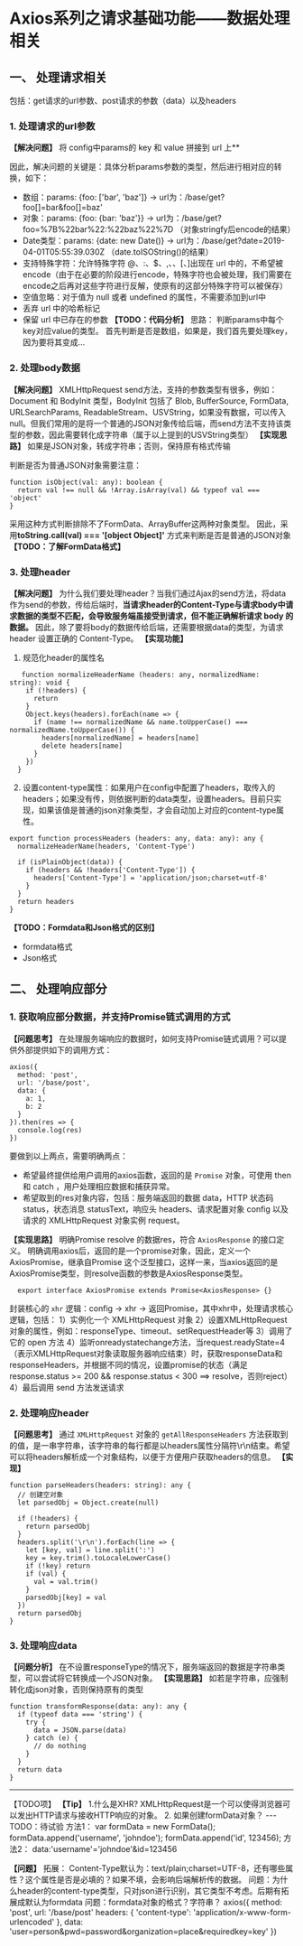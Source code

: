# Axios系列之请求基础功能——数据处理相关

## 一、 处理请求相关
包括：get请求的url参数、post请求的参数（data）以及headers

### 1. 处理请求的url参数
**【解决问题】** 将 config中params的 key 和 value 拼接到 url 上**

因此，解决问题的关键是：具体分析params参数的类型，然后进行相对应的转换，如下：
- 数组：params: {foo: ['bar', 'baz']} -> url为：/base/get?foo[]=bar&foo[]=baz'
- 对象：params: {foo: {bar: 'baz'}}  -> url为：/base/get?foo=%7B%22bar%22:%22baz%22%7D  （对象stringfy后encode的结果）
- Date类型：params: {date: new Date()} -> url为：/base/get?date=2019-04-01T05:55:39.030Z （date.toISOString()的结果）
- 支持特殊字符：允许特殊字符 @、:、$、,、、[、]出现在 url 中的，不希望被 encode（由于在必要的阶段进行encode，特殊字符也会被处理，我们需要在encode之后再对这些字符进行反解，使原有的这部分特殊字符可以被保存）
- 空值忽略：对于值为 null 或者 undefined 的属性，不需要添加到url中
- 丢弃 url 中的哈希标记
- 保留 url 中已存在的参数
**【TODO：代码分析】** 
思路：
判断params中每个key对应value的类型。
首先判断是否是数组，如果是，我们首先要处理key，因为要将其变成...

### 2. 处理body数据
**【解决问题】** XMLHttpRequest send方法，支持的参数类型有很多，例如：Document 和 BodyInit 类型，BodyInit 包括了 Blob, BufferSource, FormData, URLSearchParams, ReadableStream、USVString，如果没有数据，可以传入null。但我们常用的是将一个普通的JSON对象传给后端，而send方法不支持该类型的参数，因此需要转化成字符串（属于以上提到的USVString类型）
**【实现思路】** 如果是JSON对象，转成字符串；否则，保持原有格式传输

判断是否为普通JSON对象需要注意：

```
function isObject(val: any): boolean {
  return val !== null && !Array.isArray(val) && typeof val === 'object'
}
```

采用这种方式判断排除不了FormData、ArrayBuffer这两种对象类型。
因此，采用**toString.call(val) === '[object Object]'** 方式来判断是否是普通的JSON对象
**【TODO：了解FormData格式】** 

### 3. 处理header
**【解决问题】** 为什么我们要处理header？当我们通过Ajax的send方法，将data作为send的参数，传给后端时，**当请求header的Content-Type与请求body中请求数据的类型不匹配，会导致服务端虽接受到请求，但不能正确解析请求 body 的数据。** 因此，除了要将body的数据传给后端，还需要根据data的类型，为请求 header 设置正确的 Content-Type。
**【实现功能】** 
1. 规范化header的属性名
   
```
   function normalizeHeaderName (headers: any, normalizedName: string): void {
    if (!headers) {
      return
    }
    Object.keys(headers).forEach(name => {
      if (name !== normalizedName && name.toUpperCase() === normalizedName.toUpperCase()) {
        headers[normalizedName] = headers[name]
        delete headers[name]
      }
    })
  }
 ```

2. 设置content-type属性：如果用户在config中配置了headers，取传入的headers；如果没有传，则依据判断的data类型，设置headers。目前只实现，如果该值是普通的json对象类型，才会自动加上对应的content-type属性。
   
```
export function processHeaders (headers: any, data: any): any {
  normalizeHeaderName(headers, 'Content-Type')
  
  if (isPlainObject(data)) {
    if (headers && !headers['Content-Type']) {
      headers['Content-Type'] = 'application/json;charset=utf-8'
    }
  }
  return headers
}
```

**【TODO：Formdata和Json格式的区别】** 
- formdata格式
- Json格式

## 二、 处理响应部分

### 1. 获取响应部分数据，并支持Promise链式调用的方式
**【问题思考】** 在处理服务端响应的数据时，如何支持Promise链式调用？可以提供外部提供如下的调用方式：
```
axios({
  method: 'post',
  url: '/base/post',
  data: {
    a: 1,
    b: 2
  }
}).then(res => {
  console.log(res)
})
```
要做到以上两点，需要明确两点：
- 希望最终提供给用户调用的axios函数，返回的是 `Promise` 对象，可使用 then 和 catch ，用户处理相应数据和捕获异常。
- 希望取到的res对象内容，包括：服务端返回的数据 data，HTTP 状态码 status，状态消息 statusText，响应头 headers、请求配置对象 config 以及请求的 XMLHttpRequest 对象实例 request。

**【实现思路】**
明确Promise resolve 的数据res，符合 `AxiosResponse` 的接口定义。
明确调用axios后，返回的是一个promise对象，因此，定义一个AxiosPromise，继承自Promise<AxiosResponse> 这个泛型接口，这样一来，当axios返回的是AxiosPromise类型，则resolve函数的参数是AxiosResponse类型。 
```
  export interface AxiosPromise extends Promise<AxiosResponse> {}
```

封装核心的 `xhr` 逻辑：config -> xhr -> 返回Promise<AxiosResponse>，其中xhr中，处理请求核心逻辑，包括：
1）实例化一个 XMLHttpRequest 对象
2）设置XMLHttpRequest 对象的属性，例如：responseType、timeout、setRequestHeader等
3）调用了它的 open 方法
4）监听onreadystatechange方法，当request.readyState=4（表示XMLHttpRequest对象读取服务器响应结束）时，获取responseData和responseHeaders，并根据不同的情况，设置promise的状态（满足response.status >= 200 && response.status < 300 ==> resolve，否则reject）
4）最后调用 send 方法发送请求

### 2. 处理响应header
**【问题思考】** 通过 `XMLHttpRequest` 对象的 `getAllResponseHeaders` 方法获取到的值，是一串字符串，该字符串的每行都是以headers属性分隔符\r\n结束。希望可以将headers解析成一个对象结构，以便于方便用户获取headers的信息。
**【实现】** 
```
function parseHeaders(headers: string): any {
  // 创建空对象
  let parsedObj = Object.create(null)

  if (!headers) {
    return parsedObj
  }
  headers.split('\r\n').forEach(line => {
    let [key, val] = line.split(':')
    key = key.trim().toLocaleLowerCase()
    if (!key) return
    if (val) {
      val = val.trim()
    }
    parsedObj[key] = val
  })
  return parsedObj
}
```

### 3. 处理响应data
**【问题分析】** 在不设置responseType的情况下，服务端返回的数据是字符串类型，可以尝试将它转换成一个JSON对象。
**【实现思路】** 如若是字符串，应强制转化成json对象，否则保持原有的类型

```
function transformResponse(data: any): any {
  if (typeof data === 'string') {
    try {
      data = JSON.parse(data)
    } catch (e) {
      // do nothing
    }
  }
  return data
}
```


--------------------------------------------------------------------------------
【TODO项】
**【Tip】** 
1.什么是XHR?
 XMLHttpRequest是一个可以使得浏览器可以发出HTTP请求与接收HTTP响应的对象。
2. 如果创建formData对象？ --- TODO：待试验
方法1：
var formData = new FormData();
  formData.append('username', 'johndoe');
  formData.append('id', 123456);
方法2： data:'username'='johndoe'&id=123456

**【问题】** 
拓展： Content-Type默认为：text/plain;charset=UTF-8，还有哪些属性？这个属性是否是必填的？如果不填，会影响后端解析传的数据。
问题：为什么header的content-type类型，只对json进行识别，其它类型不考虑。后期有拓展成默认为formdata
问题：formdata对象的格式？字符串？
axios({
  method: 'post',
  url: '/base/post'
  headers: {
    'content-type': 'application/x-www-form-urlencoded'
  },
  data: 'user=person&pwd=password&organization=place&requiredkey=key'
})
